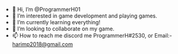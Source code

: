 - 👋 Hi, I’m @ProgrammerH01
- 👀 I’m interested in game development and playing games.
- 🌱 I’m currently learning everything!
- 💞️ I’m looking to collaborate on my game.
- 📫 How to reach me discord me ProgrammerH#2530, or Email:- harimp2018@gmail.com

<!---
ProgrammerH01/ProgrammerH01 is a ✨ special ✨ repository because its `README.md` (this file) appears on your GitHub profile.
You can click the Preview link to take a look at your changes.
--->
